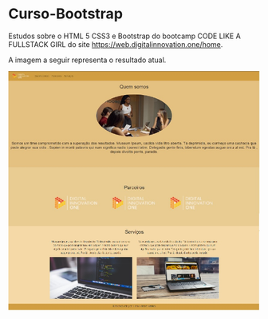# Curso-Bootstrap
Estudos sobre o HTML 5 CSS3 e Bootstrap do bootcamp CODE LIKE A FULLSTACK GIRL
do site https://web.digitalinnovation.one/home.

A imagem a seguir representa o resultado atual.

![](img/Homepage.jpg)
